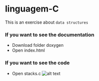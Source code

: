 # linguagem-C
This is an exercise about `data structures`

### If you want to see the documentation 
  - Download folder doxygen
  - Open index.html

### If you want to see the code 
  - Open stacks.c
![alt text](https://www.pngarts.com/explore/55970)
